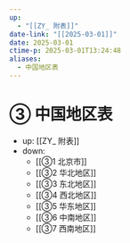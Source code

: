 ```yaml
---
up:
  - "[[ZY_ 附表]]"
date-link: "[[2025-03-01]]"
date: 2025-03-01
ctime-p: 2025-03-01T13:24:48
aliases:
  - 中国地区表
---
```


# ③ 中国地区表

- up: [[ZY_ 附表]]
- down:	
	- [[③1 北京市]]
	- [[③2 华北地区]]
	- [[③3 东北地区]]
	- [[③4 西北地区]]
	- [[③5 华东地区]]
	- [[③6 中南地区]]
	- [[③7 西南地区]]
	
